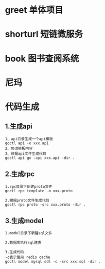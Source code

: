 # greet 单体项目

# shorturl 短链微服务

# book 图书查阅系统

# 尼玛

# 代码生成

## 1.生成api
```
1、api目录生成一个api模板
goctl api -o xxx.api
2、修改模板内容
3、根据api文件生成代码
goctl api go -api xxx.api -dir .

```
## 2.生成rpc
```
1.rpc目录下新建proto文件
goctl rpc template -o xxx.proto

2.根据proto文件生成代码
goctl rpc proto -src xxx.proto -dir .

```

## 3.生成model
```
1.model目录下新建sql文件

2.数据库执行sql建表

3.生成代码
-c表示使用 redis cache
goctl model mysql ddl -c -src xxx.sql -dir .
```
